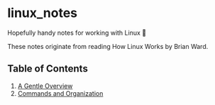 # linux_notes
Hopefully handy notes for working with Linux 📝

These notes originate from reading How Linux Works by Brian Ward.
## Table of Contents
1. [A Gentle Overview](chapters/1_intro.md)
2. [Commands and Organization](chapters/2_commands.md)
